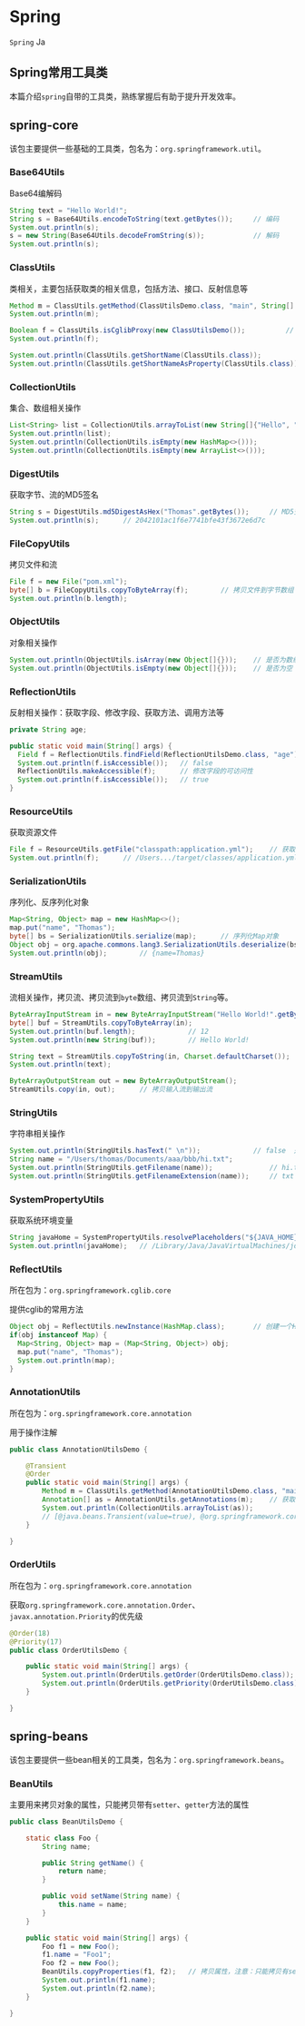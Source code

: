 # Spring

`Spring` Ja 

## Spring常用工具类

本篇介绍`spring`自带的工具类，熟练掌握后有助于提升开发效率。

## spring-core

该包主要提供一些基础的工具类，包名为：`org.springframework.util`。

### Base64Utils

Base64编解码

```java
String text = "Hello World!";
String s = Base64Utils.encodeToString(text.getBytes());     // 编码
System.out.println(s);
s = new String(Base64Utils.decodeFromString(s));            // 解码
System.out.println(s);
```

<!--more-->

### ClassUtils

类相关，主要包括获取类的相关信息，包括方法、接口、反射信息等

```java
Method m = ClassUtils.getMethod(ClassUtilsDemo.class, "main", String[].class);      // 获取方法信息
System.out.println(m);

Boolean f = ClassUtils.isCglibProxy(new ClassUtilsDemo());          // 判断是否是Cglib代理的类
System.out.println(f);

System.out.println(ClassUtils.getShortName(ClassUtils.class));                  // 获取短类名
System.out.println(ClassUtils.getShortNameAsProperty(ClassUtils.class));        // 获取短类名首字母小写
```

### CollectionUtils

集合、数组相关操作

```java
List<String> list = CollectionUtils.arrayToList(new String[]{"Hello", "world", "!"});   // 数组转列表
System.out.println(list);
System.out.println(CollectionUtils.isEmpty(new HashMap<>()));           // 集合是否为空
System.out.println(CollectionUtils.isEmpty(new ArrayList<>()));         // 集合是否为空
```

### DigestUtils

获取字节、流的MD5签名

```java
String s = DigestUtils.md5DigestAsHex("Thomas".getBytes());     // MD5签名
System.out.println(s);      // 2042101ac1f6e7741bfe43f3672e6d7c
```

### FileCopyUtils

拷贝文件和流

```java
File f = new File("pom.xml");
byte[] b = FileCopyUtils.copyToByteArray(f);        // 拷贝文件到字节数组
System.out.println(b.length);
```

### ObjectUtils

对象相关操作

```java
System.out.println(ObjectUtils.isArray(new Object[]{}));    // 是否为数组
System.out.println(ObjectUtils.isEmpty(new Object[]{}));    // 是否为空
```

### ReflectionUtils

反射相关操作：获取字段、修改字段、获取方法、调用方法等

```java
private String age;

public static void main(String[] args) {
  Field f = ReflectionUtils.findField(ReflectionUtilsDemo.class, "age");     // 获取age字段
  System.out.println(f.isAccessible());   // false
  ReflectionUtils.makeAccessible(f);      // 修改字段的可访问性
  System.out.println(f.isAccessible());   // true
}
```

### ResourceUtils
获取资源文件

```java
File f = ResourceUtils.getFile("classpath:application.yml");    // 获取资源文件
System.out.println(f);      // /Users.../target/classes/application.yml
```

### SerializationUtils

序列化、反序列化对象

```java
Map<String, Object> map = new HashMap<>();
map.put("name", "Thomas");
byte[] bs = SerializationUtils.serialize(map);      // 序列化Map对象
Object obj = org.apache.commons.lang3.SerializationUtils.deserialize(bs);   // 反序列化
System.out.println(obj);        // {name=Thomas}
```

### StreamUtils

流相关操作，拷贝流、拷贝流到`byte`数组、拷贝流到`String`等。

```java
ByteArrayInputStream in = new ByteArrayInputStream("Hello World!".getBytes());
byte[] buf = StreamUtils.copyToByteArray(in);
System.out.println(buf.length);             // 12
System.out.println(new String(buf));        // Hello World!

String text = StreamUtils.copyToString(in, Charset.defaultCharset());   // 从一个流中获取字符串
System.out.println(text);

ByteArrayOutputStream out = new ByteArrayOutputStream();
StreamUtils.copy(in, out);      // 拷贝输入流到输出流
```

### StringUtils

字符串相关操作

```java
System.out.println(StringUtils.hasText(" \n"));             // false  是否为包括非空白字符
String name = "/Users/thomas/Documents/aaa/bbb/hi.txt";
System.out.println(StringUtils.getFilename(name));              // hi.txt 获取文件名称
System.out.println(StringUtils.getFilenameExtension(name));     // txt  获文件取扩展名
```

### SystemPropertyUtils

获取系统环境变量

```java
String javaHome = SystemPropertyUtils.resolvePlaceholders("${JAVA_HOME}");  // 获取系统环境变量
System.out.println(javaHome);   // /Library/Java/JavaVirtualMachines/jdk1.8.0_202.jdk/Contents/Home
```

### ReflectUtils

所在包为：`org.springframework.cglib.core`

提供cglib的常用方法

```java
Object obj = ReflectUtils.newInstance(HashMap.class);       // 创建一个HashMap实例
if(obj instanceof Map) {
  Map<String, Object> map = (Map<String, Object>) obj;
  map.put("name", "Thomas");
  System.out.println(map);
}
```

### AnnotationUtils

所在包为：`org.springframework.core.annotation`

用于操作注解

```java
public class AnnotationUtilsDemo {

    @Transient
    @Order
    public static void main(String[] args) {
        Method m = ClassUtils.getMethod(AnnotationUtilsDemo.class, "main", String[].class); // 获取main方法
        Annotation[] as = AnnotationUtils.getAnnotations(m);    // 获取方法上的所有注解
        System.out.println(CollectionUtils.arrayToList(as));
        // [@java.beans.Transient(value=true), @org.springframework.core.annotation.Order(value=2147483647)]
    }

}
```

### OrderUtils

所在包为：`org.springframework.core.annotation`

获取`org.springframework.core.annotation.Order`、`javax.annotation.Priority`的优先级

```java
@Order(18)
@Priority(17)
public class OrderUtilsDemo {

    public static void main(String[] args) {
        System.out.println(OrderUtils.getOrder(OrderUtilsDemo.class));          // 获取排序数值 18
        System.out.println(OrderUtils.getPriority(OrderUtilsDemo.class));       // 获取优先级数值 17
    }

}
```

## spring-beans

该包主要提供一些bean相关的工具类，包名为：`org.springframework.beans`。

### BeanUtils

主要用来拷贝对象的属性，只能拷贝带有`setter`、`getter`方法的属性

```java
public class BeanUtilsDemo {

    static class Foo {
        String name;

        public String getName() {
            return name;
        }

        public void setName(String name) {
            this.name = name;
        }
    }

    public static void main(String[] args) {
        Foo f1 = new Foo();
        f1.name = "Foo1";
        Foo f2 = new Foo();
        BeanUtils.copyProperties(f1, f2);   // 拷贝属性，注意：只能拷贝有setter,getter方法的属性
        System.out.println(f1.name);
        System.out.println(f2.name);
    }

}
```



